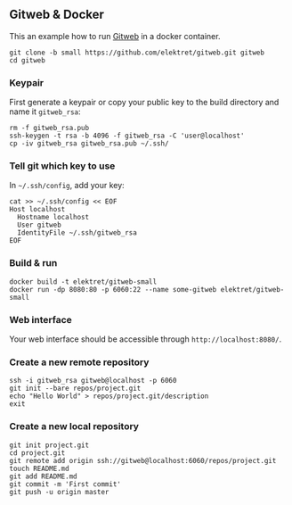 ## Gitweb & Docker
This an example how to run [Gitweb](https://git.wiki.kernel.org/index.php/Gitweb) in a docker container.

    git clone -b small https://github.com/elektret/gitweb.git gitweb
    cd gitweb

### Keypair
First generate a keypair or copy your public key to the build
directory and name it `gitweb_rsa`:

    rm -f gitweb_rsa.pub
    ssh-keygen -t rsa -b 4096 -f gitweb_rsa -C 'user@localhost'
    cp -iv gitweb_rsa gitweb_rsa.pub ~/.ssh/

### Tell git which key to use
In `~/.ssh/config`, add your key:

    cat >> ~/.ssh/config << EOF
    Host localhost
      Hostname localhost
      User gitweb
      IdentityFile ~/.ssh/gitweb_rsa
    EOF

### Build & run

    docker build -t elektret/gitweb-small
    docker run -dp 8080:80 -p 6060:22 --name some-gitweb elektret/gitweb-small
    
### Web interface
Your web interface should be accessible through `http://localhost:8080/`.
    
### Create a new remote repository

    ssh -i gitweb_rsa gitweb@localhost -p 6060
    git init --bare repos/project.git
    echo "Hello World" > repos/project.git/description
    exit

### Create a new local repository

    git init project.git
    cd project.git
    git remote add origin ssh://gitweb@localhost:6060/repos/project.git
    touch README.md
    git add README.md
    git commit -m 'First commit'
    git push -u origin master
